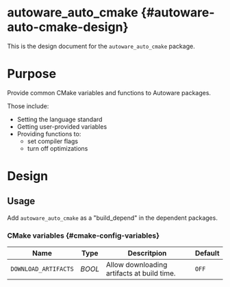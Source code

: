 # autoware_auto_cmake {#autoware-auto-cmake-design}

This is the design document for the `autoware_auto_cmake` package.

# Purpose

Provide common CMake variables and functions to Autoware packages.

Those include:

- Setting the language standard
- Getting user-provided variables
- Providing functions to:
  - set compiler flags
  - turn off optimizations

# Design

## Usage

Add `autoware_auto_cmake` as a "build_depend" in the dependent packages.

### CMake variables {#cmake-config-variables}

| Name                 | Type   | Descritpion                                | Default |
| -------------------- | ------ | ------------------------------------------ | ------- |
| `DOWNLOAD_ARTIFACTS` | _BOOL_ | Allow downloading artifacts at build time. | `OFF`   |
